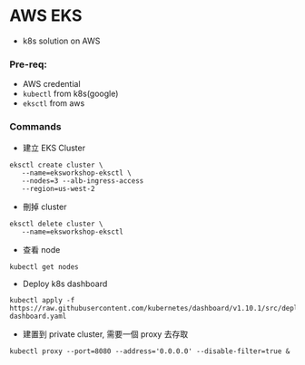 # AWS EKS

* k8s solution on AWS

### Pre-req:
* AWS credential
* `kubectl` from k8s(google)
* `eksctl` from aws

### Commands

* 建立 EKS Cluster

```
eksctl create cluster \
   --name=eksworkshop-eksctl \ 
   --nodes=3 --alb-ingress-access 
   --region=us-west-2
```

* 刪掉 cluster

```
eksctl delete cluster \
   --name=eksworkshop-eksctl 
```

* 查看 node

```
kubectl get nodes
```

* Deploy k8s dashboard

```
kubectl apply -f https://raw.githubusercontent.com/kubernetes/dashboard/v1.10.1/src/deploy/recommended/kubernetes-dashboard.yaml
```

* 建置到 private cluster, 需要一個 proxy 去存取

```
kubectl proxy --port=8080 --address='0.0.0.0' --disable-filter=true &
```


